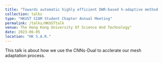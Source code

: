 ```yaml
---
title: "Towards automatic highly efficient DWR-based h-adaptive method in Newton-GMG framework for steady Euler equa- tions"
collection: talks
type: "HKUST SIAM Student Chapter Annual Meeting"
permalink: /talks/HKUSTtalk
venue: The Hong Kong University Of Science And Technology"
date: 2023-06-05
location: "HK S.A.R."
---
```


This talk is about how we use the CNNs-Dual to acclerate our mesh adaptation process.
